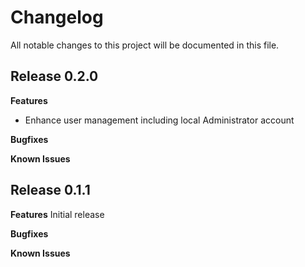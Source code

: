 # Changelog

All notable changes to this project will be documented in this file.

## Release 0.2.0

**Features**
- Enhance user management including local Administrator account

**Bugfixes**

**Known Issues**



## Release 0.1.1

**Features**
Initial release

**Bugfixes**

**Known Issues**
